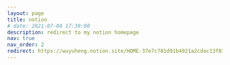 ```yaml
---
layout: page
title: notion
# date: 2021-07-04 17:39:00
description: redirect to my notion homepage
nav: true
nav_order: 2
redirect: https://wuyuheng.notion.site/HOME-37e7c781d91b4921a2cdac13f014c2a6
---
```

